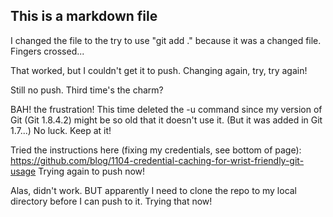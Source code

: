 ## This is a markdown file

I changed the file to the try to use "git add ." because it was a changed file. Fingers crossed... 

That worked, but I couldn't get it to push. Changing again, try, try again!

Still no push. Third time's the charm?

BAH! the frustration! This time deleted the -u command since my version of Git (Git 1.8.4.2) might be so old that it doesn't use it. (But it was added in Git 1.7...) No luck. Keep at it!

Tried the instructions here (fixing my credentials, see bottom of page): https://github.com/blog/1104-credential-caching-for-wrist-friendly-git-usage
Trying again to push now!

Alas, didn't work. BUT apparently I need to clone the repo to my local directory before I can push to it. Trying that now!